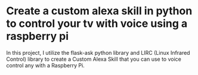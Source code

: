 # Create a custom alexa skill in python to control your tv with voice using a raspberry pi

In this project, I utilize the flask-ask python library and LIRC (Linux Infrared Control) library to create a Custom Alexa Skill that you can use to voice control any with a Raspberry Pi.

